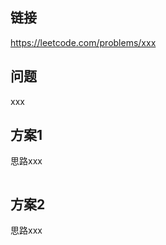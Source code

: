 ## 链接

https://leetcode.com/problems/xxx

## 问题

xxx

## 方案1

思路xxx

```python

```

## 方案2

思路xxx

```python

```
